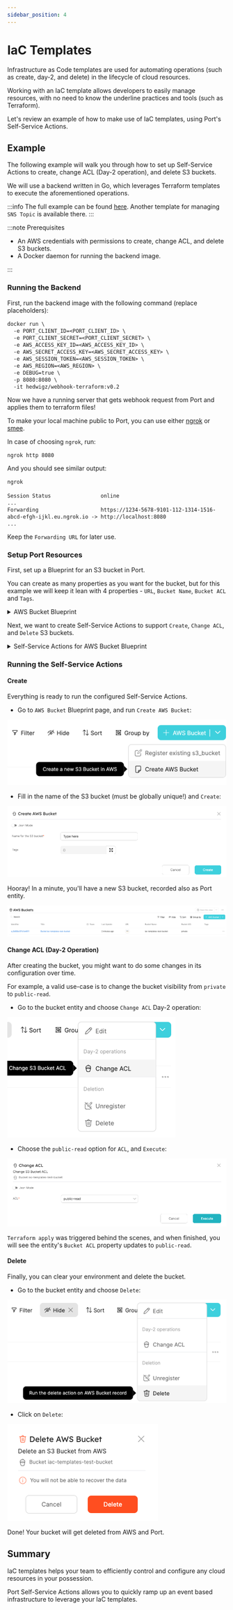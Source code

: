 ```yaml
---
sidebar_position: 4
---
```


# IaC Templates

Infrastructure as Code templates are used for automating operations (such as create, day-2, and delete) in the lifecycle of cloud resources.

Working with an IaC template allows developers to easily manage resources, with no need to know the underline practices and tools (such as Terraform).

Let's review an example of how to make use of IaC templates, using Port's Self-Service Actions.

## Example

The following example will walk you through how to set up Self-Service Actions to create, change ACL (Day-2 operation), and delete S3 buckets.

We will use a backend written in Go, which leverages Terraform templates to execute the aforementioned operations.

:::info
The full example can be found [here](https://github.com/port-labs/terraform-connector).
Another template for managing `SNS Topic` is available there.
:::

:::note Prerequisites

- An AWS credentials with permissions to create, change ACL, and delete S3 buckets.
- A Docker daemon for running the backend image.

:::

### Running the Backend

First, run the backend image with the following command (replace placeholders):

```shell
docker run \
  -e PORT_CLIENT_ID=<PORT_CLIENT_ID> \
  -e PORT_CLIENT_SECRET=<PORT_CLIENT_SECRET> \
  -e AWS_ACCESS_KEY_ID=<AWS_ACCESS_KEY_ID> \
  -e AWS_SECRET_ACCESS_KEY=<AWS_SECRET_ACCESS_KEY> \
  -e AWS_SESSION_TOKEN=<AWS_SESSION_TOKEN> \
  -e AWS_REGION=<AWS_REGION> \
  -e DEBUG=true \
  -p 8080:8080 \
  -it hedwigz/webhook-terraform:v0.2
```

Now we have a running server that gets webhook request from Port and applies them to terraform files!

To make your local machine public to Port, you can use either [ngrok](https://ngrok.com/download) or [smee](https://smee.io/).

In case of choosing `ngrok`, run:

```shell
ngrok http 8080
```

And you should see similar output:

```shell
ngrok

Session Status                online
...
Forwarding                    https://1234-5678-9101-112-1314-1516-abcd-efgh-ijkl.eu.ngrok.io -> http://localhost:8080
...
```

Keep the `Forwarding URL` for later use.

### Setup Port Resources

First, set up a Blueprint for an S3 bucket in Port.

You can create as many properties as you want for the bucket, but for this example we will keep it lean with 4 properties - `URL`, `Bucket Name`, `Bucket ACL` and `Tags`.

<details>
<summary> AWS Bucket Blueprint </summary>

```json showLineNumbers
{
  "identifier": "s3_bucket",
  "title": "AWS Bucket",
  "icon": "Bucket",
  "schema": {
    "properties": {
      "url": {
        "type": "string",
        "title": "URL",
        "format": "url"
      },
      "bucket_name": {
        "type": "string",
        "title": "Bucket Name"
      },
      "bucket_acl": {
        "type": "string",
        "title": "Bucket ACL",
        "default": "private"
      },
      "tags": {
        "type": "object",
        "title": "Tags"
      }
    },
    "required": ["url", "bucket_name"]
  },
  "mirrorProperties": {},
  "formulaProperties": {},
  "relations": {}
}
```

</details>

Next, we want to create Self-Service Actions to support `Create`, `Change ACL`, and `Delete` S3 buckets.

<details>
<summary> Self-Service Actions for AWS Bucket Blueprint </summary>

Replace `<your ngrok forwarding URL>` with the URL you got earlier.

```json showLineNumbers
[
  {
    "identifier": "create_bucket",
    "title": "Create",
    "icon": "Bucket",
    "userInputs": {
      "properties": {
        "bucket_name": {
          "type": "string",
          "title": "Name for the S3 bucket"
        },
        "tags": {
          "type": "object",
          "title": "Tags",
          "default": {}
        }
      },
      "required": ["bucket_name"]
    },
    "invocationMethod": {
      "type": "WEBHOOK",
      "url": "<your ngrok forwarding URL>"
    },
    "trigger": "CREATE",
    "description": "Create a new S3 Bucket in AWS"
  },
  {
    "identifier": "change_acl",
    "title": "Change ACL",
    "icon": "Bucket",
    "userInputs": {
      "properties": {
        "bucket_acl": {
          "type": "string",
          "enum": ["private", "public-read"],
          "title": "ACL"
        }
      },
      "required": ["bucket_acl"]
    },
    "invocationMethod": {
      "type": "WEBHOOK",
      "url": "<your ngrok forwarding URL>"
    },
    "trigger": "DAY-2",
    "description": "Change S3 Bucket ACL"
  },
  {
    "identifier": "delete_bucket",
    "title": "Delete",
    "icon": "Bucket",
    "userInputs": {
      "properties": {},
      "required": []
    },
    "invocationMethod": {
      "type": "WEBHOOK",
      "url": "<your ngrok forwarding URL>"
    },
    "trigger": "DELETE",
    "description": "Delete an S3 Bucket from AWS"
  }
]
```

</details>

### Running the Self-Service Actions

#### Create

Everything is ready to run the configured Self-Service Actions.

- Go to `AWS Bucket` Blueprint page, and run `Create AWS Bucket`:

![create-bucket-button.png](../../../static/img/tutorial/complete-use-cases/iac-templates/create-bucket-button.png)

- Fill in the name of the S3 bucket (must be globally unique!) and `Create`:

![create-bucket-form.png](../../../static/img/tutorial/complete-use-cases/iac-templates/create-bucket-form.png)

Hooray! In a minute, you'll have a new S3 bucket, recorded also as Port entity.

![created-bucket.png](../../../static/img/tutorial/complete-use-cases/iac-templates/created-bucket.png)

#### Change ACL (Day-2 Operation)

After creating the bucket, you might want to do some changes in its configuration over time.

For example, a valid use-case is to change the bucket visibility from `private` to `public-read`.

- Go to the bucket entity and choose `Change ACL` Day-2 operation:

![change-acl-button.png](../../../static/img/tutorial/complete-use-cases/iac-templates/change-acl-button.png)

- Choose the `public-read` option for `ACL`, and `Execute`:

![change-acl-form.png](../../../static/img/tutorial/complete-use-cases/iac-templates/change-acl-form.png)

`Terraform apply` was triggered behind the scenes, and when finished, you will see the entity's `Bucket ACL` property updates to `public-read`.

#### Delete

Finally, you can clear your environment and delete the bucket.

- Go to the bucket entity and choose `Delete`:

![delete-bucket-button.png](../../../static/img/tutorial/complete-use-cases/iac-templates/delete-bucket-button.png)

- Click on `Delete`:

![delete-bucket-modal.png](../../../static/img/tutorial/complete-use-cases/iac-templates/delete-bucket-modal.png)

Done! Your bucket will get deleted from AWS and Port.

## Summary

IaC templates helps your team to efficiently control and configure any cloud resources in your possession.

Port Self-Service Actions allows you to quickly ramp up an event based infrastructure to leverage your IaC templates.

